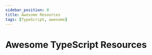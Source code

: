 ```yaml
---
sidebar_position: 0
title: Awesome Resources
tags: [TypeScript, awesome]
---
```


# Awesome TypeScript Resources #
